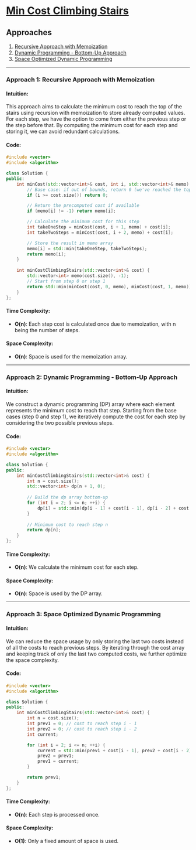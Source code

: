 # [Min Cost Climbing Stairs](https://leetcode.com/problems/min-cost-climbing-stairs/)

## Approaches
1. [Recursive Approach with Memoization](#approach1)
2. [Dynamic Programming - Bottom-Up Approach](#approach2)
3. [Space Optimized Dynamic Programming](#approach3)

---

### Approach 1: Recursive Approach with Memoization<a id="approach1"></a>

#### Intuition:
This approach aims to calculate the minimum cost to reach the top of the stairs using recursion with memoization to store already computed values. For each step, we have the option to come from either the previous step or the step before that. By computing the minimum cost for each step and storing it, we can avoid redundant calculations.

#### Code:
```cpp
#include <vector>
#include <algorithm>

class Solution {
public:
    int minCost(std::vector<int>& cost, int i, std::vector<int>& memo) {
        // Base case: if out of bounds, return 0 (we've reached the top)
        if (i >= cost.size()) return 0;

        // Return the precomputed cost if available
        if (memo[i] != -1) return memo[i];

        // Calculate the minimum cost for this step
        int takeOneStep = minCost(cost, i + 1, memo) + cost[i];
        int takeTwoSteps = minCost(cost, i + 2, memo) + cost[i];

        // Store the result in memo array
        memo[i] = std::min(takeOneStep, takeTwoSteps);
        return memo[i];
    }
    
    int minCostClimbingStairs(std::vector<int>& cost) {
        std::vector<int> memo(cost.size(), -1);
        // Start from step 0 or step 1
        return std::min(minCost(cost, 0, memo), minCost(cost, 1, memo));
    }
};
```

#### Time Complexity:
- **O(n)**: Each step cost is calculated once due to memoization, with n being the number of steps.

#### Space Complexity:
- **O(n)**: Space is used for the memoization array.

---

### Approach 2: Dynamic Programming - Bottom-Up Approach<a id="approach2"></a>

#### Intuition:
We construct a dynamic programming (DP) array where each element represents the minimum cost to reach that step. Starting from the base cases (step 0 and step 1), we iteratively compute the cost for each step by considering the two possible previous steps.

#### Code:
```cpp
#include <vector>
#include <algorithm>

class Solution {
public:
    int minCostClimbingStairs(std::vector<int>& cost) {
        int n = cost.size();
        std::vector<int> dp(n + 1, 0);
        
        // Build the dp array bottom-up
        for (int i = 2; i <= n; ++i) {
            dp[i] = std::min(dp[i - 1] + cost[i - 1], dp[i - 2] + cost[i - 2]);
        }
        
        // Minimum cost to reach step n
        return dp[n];
    }
};
```

#### Time Complexity:
- **O(n)**: We calculate the minimum cost for each step.

#### Space Complexity:
- **O(n)**: Space is used by the DP array.

---

### Approach 3: Space Optimized Dynamic Programming<a id="approach3"></a>

#### Intuition:
We can reduce the space usage by only storing the last two costs instead of all the costs to reach previous steps. By iterating through the cost array and keeping track of only the last two computed costs, we further optimize the space complexity.

#### Code:
```cpp
#include <vector>
#include <algorithm>

class Solution {
public:
    int minCostClimbingStairs(std::vector<int>& cost) {
        int n = cost.size();
        int prev1 = 0; // cost to reach step i - 1
        int prev2 = 0; // cost to reach step i - 2
        int current;

        for (int i = 2; i <= n; ++i) {
            current = std::min(prev1 + cost[i - 1], prev2 + cost[i - 2]);
            prev2 = prev1;
            prev1 = current;
        }

        return prev1;
    }
};
```

#### Time Complexity:
- **O(n)**: Each step is processed once.

#### Space Complexity:
- **O(1)**: Only a fixed amount of space is used.

